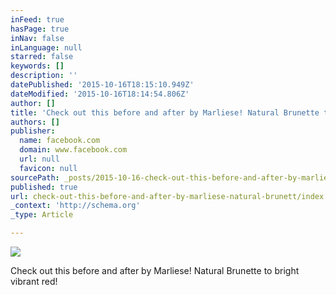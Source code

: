```yaml
---
inFeed: true
hasPage: true
inNav: false
inLanguage: null
starred: false
keywords: []
description: ''
datePublished: '2015-10-16T18:15:10.949Z'
dateModified: '2015-10-16T18:14:54.806Z'
author: []
title: 'Check out this before and after by Marliese! Natural Brunette to bright vibrant red!'
authors: []
publisher:
  name: facebook.com
  domain: www.facebook.com
  url: null
  favicon: null
sourcePath: _posts/2015-10-16-check-out-this-before-and-after-by-marliese-natural-brunett.md
published: true
url: check-out-this-before-and-after-by-marliese-natural-brunett/index.html
_context: 'http://schema.org'
_type: Article

---
```

![](https://scontent-lax3-1.xx.fbcdn.net/hphotos-xpf1/v/t1.0-9/11900053_993169184067840_5972445640601263291_n.jpg?oh=a50caf1adb3993fd66703cfadeeabc14&oe=56C6F658)

Check out this before and after by Marliese! Natural Brunette to bright vibrant red!